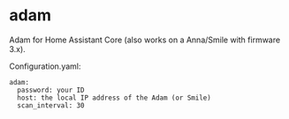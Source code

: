 # adam
Adam for Home Assistant Core (also works on a Anna/Smile with firmware 3.x).

Configuration.yaml:

```
adam:
  password: your ID
  host: the local IP address of the Adam (or Smile)
  scan_interval: 30
```
